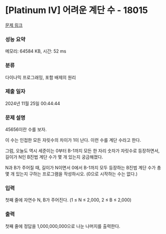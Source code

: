 # [Platinum IV] 어려운 계단 수 - 18015 

[문제 링크](https://www.acmicpc.net/problem/18015) 

### 성능 요약

메모리: 64584 KB, 시간: 52 ms

### 분류

다이나믹 프로그래밍, 포함 배제의 원리

### 제출 일자

2024년 11월 25일 00:44:44

### 문제 설명

<p>45656이란 수를 보자.</p>

<p>이 수는 인접한 모든 자릿수의 차이가 1이 난다. 이런 수를 계단 수라고 한다.</p>

<p>그럼, 오늘도 역시 세준이는 0부터 B-1까지 모든 한 자리 숫자가 자릿수로 등장하면서, 길이가 N인 B진법 계단 수가 몇 개 있는지 궁금해졌다.</p>

<p>N과 B가 주어질 때, 길이가 N이면서 0에서 B-1까지 모두 등장하는 B진법 계단 수가 총 몇 개 있는지 구하는 프로그램을 작성하시오. (0으로 시작하는 수는 없다.)</p>

### 입력 

 <p>첫째 줄에 자연수 N, B가 주어진다. (1 ≤ N ≤ 2,000, 2 ≤ B ≤ 2,000)</p>

### 출력 

 <p>첫째 줄에 정답을 1,000,000,000으로 나눈 나머지를 출력한다.</p>

